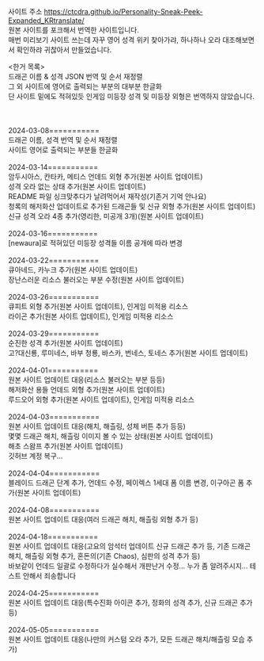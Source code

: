 사이트 주소
<a herf="https://ctcdra.github.io/Personality-Sneak-Peek-Expanded_KRtranslate/">https://ctcdra.github.io/Personality-Sneak-Peek-Expanded_KRtranslate/</a><br>
원본 사이트를 포크해서 번역한 사이트입니다.<br>
매번 미리보기 사이트 쓰는데 자꾸 영어 성격 위키 찾아가랴, 하나하나 오라 대조해보면서 확인하랴 귀찮아서 만들었습니다.<br>

&lt;한거 목록&gt;<br>
드래곤 이름 &amp; 성격 JSON 번역 및 순서 재정렬<br>
그 외 사이트에 영어로 출력되는 부분의 대부분 한글화<br>
단 사이트 밑에도 적혀있듯 인게임 미등장 성격 및 미등장 외형은 번역하지 않았습니다.<br>
<br><br><br>
2024-03-08===========<br>
드래곤 이름, 성격 번역 및 순서 재정렬<br>
사이트 영어로 출력되는 부분들 한글화<br>
<br>
2024-03-14===========<br>
암두시아스, 칸타카, 메티스 언데드 외형 추가(원본 사이트 업데이트)<br>
성격 오라 없는 상태 추가(원본 사이트 업데이트)<br>
README 파일 싱크맞추다가 날려먹어서 재작성(기존거 기억 안나요)<br>
청록의 해저화산 업데이트로 추가된 드래곤들 및 신규 외형 추가(원본 사이트 업데이트)<br>
신규 성격 오라 4종 추가(영리한, 미공개 3개)(원본 사이트 업데이트)<br>
<br>
2024-03-16===========<br>
[newaura]로 적혀있던 미등장 성격들 이름 공개에 따라 변경<br>
<br>
2024-03-22===========<br>
큐아네드, 카누크 추가(원본 사이트 업데이트)<br>
장난스러운 리소스 불러오는 부분 수정(원본 사이트 업데이트)<br>
<br>
2024-03-26===========<br>
큐피트 외형 추가(원본 사이트 업데이트), 인게임 미적용 리소스<br>
라이곤 추가(원본 사이트 업데이트), 인게임 미적용 리소스<br>
<br>
2024-03-29===========<br>
순진한 성격 추가(원본 사이트 업데이트)<br>
고?대신룡, 루미네스, 바부 청룡, 바스카, 번네스, 토네스 추가(원본 사이트 업데이트)<br>
<br>
2024-04-01===========<br>
원본 사이트 업데이트 대응(리소스 불러오는 부분 등등)<br>
해저화산 용들 언데드 외형 추가(원본 사이트 업데이트)<br>
루드오어 외형 추가(원본 사이트 업데이트), 인게임 미적용 리소스<br>
<br>
2024-04-03===========<br>
원본 사이트 업데이트 대응(해치, 해츨링, 성체 버튼 추가 등등)<br>
몇몇 드래곤 해치, 해츨링 이미지 볼 수 있는 상태(원본 사이트 업데이트)<br>
해초 스왐프 추가(원본 사이트 업데이트)<br>
깃허브 계정 복구...<br>
<br>
2024-04-04===========<br>
블레이드 드래곤 단계 추가, 언데드 수정, 페이렉스 1세대 폼 이름 변경, 이구아곤 폼 추가(원본 사이트 업데이트)<br>
<br>
2024-04-08===========<br>
원본 사이트 업데이트 대응(여러 드래곤 해치, 해츨링 외형 추가 등)<br>
<br>
2024-04-18===========<br>
원본 사이트 업데이트 대응(고요의 암석터 업데이트 신규 드래곤 추가 등, 기존 드래곤 해치, 해츨링 외형 추가, 혼돈의(기존 Chaos), 심판의 성격 추가 등)<br>
바보같이 언데드 일괄로 수정하다가 실수해서 개판난거 수정... 누가 좀 알려주시지... 테스트 안해서 죄송합니다<br>
<br>
2024-04-25===========<br>
원본 사이트 업데이트 대응(특수진화 아이콘 추가, 정화의 성격 추가, 신규 드래곤 추가 등)<br>
<br>
2024-05-05===========<br>
원본 사이트 업데이트 대응(나만의 커스텀 오라 추가, 모든 드래곤 해치/해츨링 모습 추가)<br>
